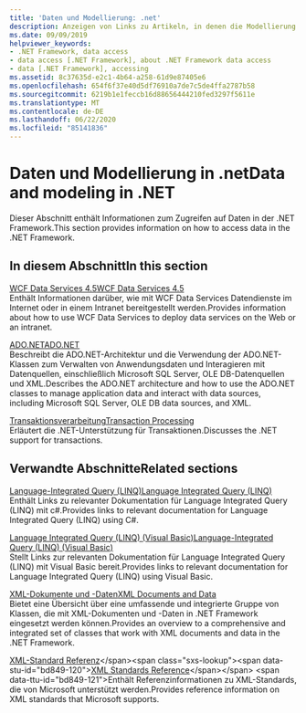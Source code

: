 ```yaml
---
title: 'Daten und Modellierung: .net'
description: Anzeigen von Links zu Artikeln, in denen die Modellierung und der Zugriff auf Daten in .net beschrieben werden. In den Artikeln werden WCF Data Services, ADO.net und Transaktionsverarbeitung behandelt.
ms.date: 09/09/2019
helpviewer_keywords:
- .NET Framework, data access
- data access [.NET Framework], about .NET Framework data access
- data [.NET Framework], accessing
ms.assetid: 8c37635d-e2c1-4b64-a258-61d9e87405e6
ms.openlocfilehash: 654f6f37e40d5df76910a7de7c5de4ffa2787b58
ms.sourcegitcommit: 6219b1e1feccb16d88656444210fed3297f5611e
ms.translationtype: MT
ms.contentlocale: de-DE
ms.lasthandoff: 06/22/2020
ms.locfileid: "85141836"
---
```

# <a name="data-and-modeling-in-net"></a><span data-ttu-id="bd849-104">Daten und Modellierung in .net</span><span class="sxs-lookup"><span data-stu-id="bd849-104">Data and modeling in .NET</span></span>

<span data-ttu-id="bd849-105">Dieser Abschnitt enthält Informationen zum Zugreifen auf Daten in der .NET Framework.</span><span class="sxs-lookup"><span data-stu-id="bd849-105">This section provides information on how to access data in the .NET Framework.</span></span>  
  
## <a name="in-this-section"></a><span data-ttu-id="bd849-106">In diesem Abschnitt</span><span class="sxs-lookup"><span data-stu-id="bd849-106">In this section</span></span>

 [<span data-ttu-id="bd849-107">WCF Data Services 4.5</span><span class="sxs-lookup"><span data-stu-id="bd849-107">WCF Data Services 4.5</span></span>](./wcf/index.md)  
 <span data-ttu-id="bd849-108">Enthält Informationen darüber, wie mit WCF Data Services Datendienste im Internet oder in einem Intranet bereitgestellt werden.</span><span class="sxs-lookup"><span data-stu-id="bd849-108">Provides information about how to use WCF Data Services to deploy data services on the Web or an intranet.</span></span>  

 [<span data-ttu-id="bd849-109">ADO.NET</span><span class="sxs-lookup"><span data-stu-id="bd849-109">ADO.NET</span></span>](./adonet/index.md)  
 <span data-ttu-id="bd849-110">Beschreibt die ADO.NET-Architektur und die Verwendung der ADO.NET-Klassen zum Verwalten von Anwendungsdaten und Interagieren mit Datenquellen, einschließlich Microsoft SQL Server, OLE DB-Datenquellen und XML.</span><span class="sxs-lookup"><span data-stu-id="bd849-110">Describes the ADO.NET architecture and how to use the ADO.NET classes to manage application data and interact with data sources, including Microsoft SQL Server, OLE DB data sources, and XML.</span></span>  
  
 [<span data-ttu-id="bd849-111">Transaktionsverarbeitung</span><span class="sxs-lookup"><span data-stu-id="bd849-111">Transaction Processing</span></span>](./transactions/index.md)  
 <span data-ttu-id="bd849-112">Erläutert die .NET-Unterstützung für Transaktionen.</span><span class="sxs-lookup"><span data-stu-id="bd849-112">Discusses the .NET support for transactions.</span></span>  
  
## <a name="related-sections"></a><span data-ttu-id="bd849-113">Verwandte Abschnitte</span><span class="sxs-lookup"><span data-stu-id="bd849-113">Related sections</span></span>

 [<span data-ttu-id="bd849-114">Language-Integrated Query (LINQ)</span><span class="sxs-lookup"><span data-stu-id="bd849-114">Language Integrated Query (LINQ)</span></span>](../../csharp/programming-guide/concepts/linq/index.md)  
 <span data-ttu-id="bd849-115">Enthält Links zu relevanter Dokumentation für Language Integrated Query (LINQ) mit c#.</span><span class="sxs-lookup"><span data-stu-id="bd849-115">Provides links to relevant documentation for Language Integrated Query (LINQ) using C#.</span></span>  
  
 [<span data-ttu-id="bd849-116">Language Integrated Query (LINQ) (Visual Basic)</span><span class="sxs-lookup"><span data-stu-id="bd849-116">Language-Integrated Query (LINQ) (Visual Basic)</span></span>](../../visual-basic/programming-guide/concepts/linq/index.md)  
 <span data-ttu-id="bd849-117">Stellt Links zur relevanten Dokumentation für Language Integrated Query (LINQ) mit Visual Basic bereit.</span><span class="sxs-lookup"><span data-stu-id="bd849-117">Provides links to relevant documentation for Language Integrated Query (LINQ) using Visual Basic.</span></span>  
  
 [<span data-ttu-id="bd849-118">XML-Dokumente und -Daten</span><span class="sxs-lookup"><span data-stu-id="bd849-118">XML Documents and Data</span></span>](../../standard/data/xml/index.md)  
 <span data-ttu-id="bd849-119">Bietet eine Übersicht über eine umfassende und integrierte Gruppe von Klassen, die mit XML-Dokumenten und -Daten in .NET Framework eingesetzt werden können.</span><span class="sxs-lookup"><span data-stu-id="bd849-119">Provides an overview to a comprehensive and integrated set of classes that work with XML documents and data in the .NET Framework.</span></span>  
  
 <span data-ttu-id="bd849-120">[XML-Standard Referenz](https://docs.microsoft.com/previous-versions/dotnet/netframework-4.0/ms256177(v=vs.100))</span><span class="sxs-lookup"><span data-stu-id="bd849-120">[XML Standards Reference](https://docs.microsoft.com/previous-versions/dotnet/netframework-4.0/ms256177(v=vs.100))</span></span>  
 <span data-ttu-id="bd849-121">Enthält Referenzinformationen zu XML-Standards, die von Microsoft unterstützt werden.</span><span class="sxs-lookup"><span data-stu-id="bd849-121">Provides reference information on XML standards that Microsoft supports.</span></span>  
